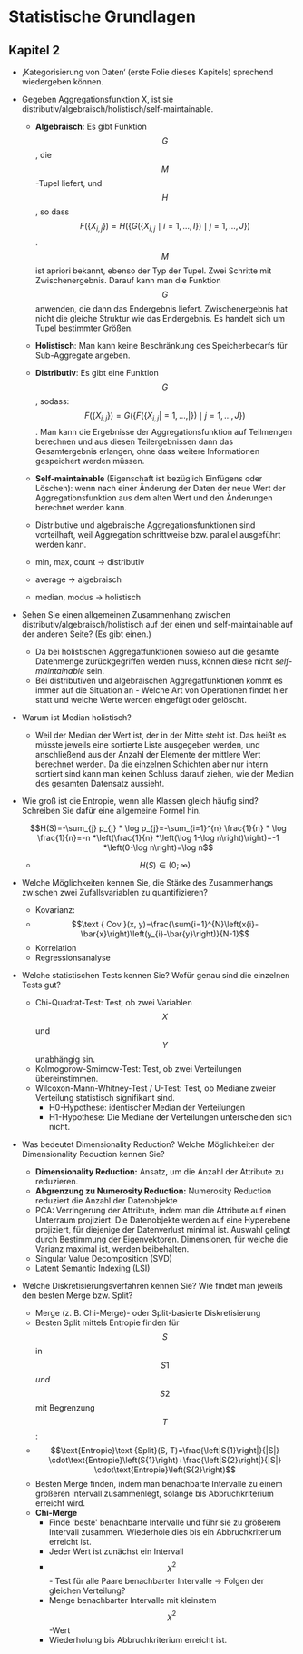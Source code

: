 # Statistische Grundlagen

## Kapitel 2

* ‚Kategorisierung von Daten‘ \(erste Folie dieses Kapitels\) sprechend wiedergeben können.
* Gegeben Aggregationsfunktion X, ist sie distributiv/algebraisch/holistisch/self-maintainable.

  * **Algebraisch**: Es gibt Funktion $$G$$, die $$M$$-Tupel liefert, und $$H$$, so dass $$F\left(\left\{X_{i, j}\right\}\right)=H\left(\left\{G\left(\left\{X_{i, j} \mid i=1, \ldots, I\right\}\right) \mid j=1, \ldots, J\right\}\right)$$. $$M$$ ist apriori bekannt, ebenso der Typ der Tupel. Zwei Schritte mit Zwischenergebnis. Darauf kann man die Funktion $$G$$ anwenden, die dann das Endergebnis liefert. Zwischenergebnis hat nicht die gleiche Struktur wie das Endergebnis. Es handelt sich um Tupel bestimmter Größen. 
  * **Holistisch**: Man kann keine Beschränkung des Speicherbedarfs für Sub-Aggregate angeben.
  * **Distributiv**: Es gibt eine Funktion $$G$$, sodass: $$F\left(\left\{X_{i, j}\right\}\right)=G\left(\left\{F\left(\left\{X_{i, j}|=1, \ldots,|\right\}\right) \mid j=1, \ldots, J\right\}\right)$$. Man kann die Ergebnisse der Aggregationsfunktion auf Teilmengen berechnen und aus diesen Teilergebnissen dann das Gesamtergebnis erlangen, ohne dass weitere Informationen gespeichert werden müssen. 
  * **Self-maintainable** \(Eigenschaft ist bezüglich Einfügens oder Löschen\): wenn nach einer Änderung der Daten der neue Wert der Aggregationsfunktion aus dem alten Wert und den Änderungen berechnet werden kann.

  * Distributive und algebraische Aggregationsfunktionen sind vorteilhaft, weil Aggregation schrittweise bzw. parallel ausgeführt werden kann.

  * min, max, count → distributiv
  * average → algebraisch
  * median, modus → holistisch

* Sehen Sie einen allgemeinen Zusammenhang zwischen distributiv/algebraisch/holistisch auf der einen und self-maintainable auf der anderen Seite? \(Es gibt einen.\)
  * Da bei holistischen Aggregatfunktionen sowieso auf die gesamte Datenmenge zurückgegriffen werden muss, können diese nicht _self-maintainable_ sein.
  * Bei distributiven und algebraischen Aggregatfunktionen kommt es immer auf die Situation an - Welche Art von Operationen findet hier statt und welche Werte werden eingefügt oder gelöscht.

* Warum ist Median holistisch?
  * Weil der Median der Wert ist, der in der Mitte steht ist. Das heißt es müsste jeweils eine sortierte Liste ausgegeben werden, und anschließend aus der Anzahl der Elemente der mittlere Wert berechnet werden. Da die einzelnen Schichten aber nur intern sortiert sind kann man keinen Schluss darauf ziehen, wie der Median des gesamten Datensatz aussieht.

* Wie groß ist die Entropie, wenn alle Klassen gleich häufig sind? Schreiben Sie dafür eine allgemeine Formel hin.

  $$H(S)=-\sum_{j} p_{j} * \log p_{j}=-\sum_{i=1}^{n} \frac{1}{n} * \log \frac{1}{n}=-n *\left(\frac{1}{n} *\left(\log 1-\log n\right)\right)=-1 *\left(0-\log n\right)=\log n$$

  * $$H(S) \in (0;\infty)$$

* Welche Möglichkeiten kennen Sie, die Stärke des Zusammenhangs zwischen zwei Zufallsvariablen zu quantifizieren?
  * Kovarianz:
  * $$\text { Cov }(x, y)=\frac{\sum{i=1}^{N}\left(x{i}-\bar{x}\right)\left(y_{i}-\bar{y}\right)}{N-1}$$
  * Korrelation
  * Regressionsanalyse

* Welche statistischen Tests kennen Sie? Wofür genau sind die einzelnen Tests gut?
  * Chi-Quadrat-Test:  Test, ob zwei Variablen $$X$$ und $$Y$$ unabhängig sin.
  * Kolmogorow-Smirnow-Test: Test, ob zwei Verteilungen übereinstimmen.
  * Wilcoxon-Mann-Whitney-Test / U-Test: Test, ob Mediane zweier Verteilung statistisch signifikant sind.
    * H0-Hypothese: identischer Median der Verteilungen
    * H1-Hypothese: Die Mediane der Verteilungen unterscheiden sich nicht.

* Was bedeutet Dimensionality Reduction? Welche Möglichkeiten der Dimensionality Reduction kennen Sie?
  * **Dimensionality Reduction:** Ansatz, um die Anzahl der Attribute zu reduzieren.
  * **Abgrenzung zu Numerosity Reduction:** Numerosity Reduction reduziert die Anzahl der Datenobjekte
  * PCA: Verringerung der Attribute, indem man die Attribute auf einen Unterraum projiziert.  Die Datenobjekte werden auf eine Hyperebene projiziert, für  diejenige der Datenverlust minimal ist.  Auswahl gelingt durch Bestimmung der Eigenvektoren. Dimensionen, für welche die Varianz maximal ist, werden beibehalten.
  * Singular Value Decomposition \(SVD\)
  * Latent Semantic Indexing \(LSI\)

* Welche Diskretisierungsverfahren kennen Sie? Wie findet man jeweils den besten Merge bzw. Split?
  * Merge \(z. B. Chi-Merge\)- oder Split-basierte Diskretisierung
  * Besten Split mittels Entropie finden für $$S$$ in $$S{1}$$ _und_ $$S{2}$$ mit Begrenzung $$T$$:
  * $$\text{Entropie}\text {Split}(S, T)=\frac{\left|S{1}\right|}{|S|} \cdot\text{Entropie}\left(S{1}\right)+\frac{\left|S{2}\right|}{|S|} \cdot\text{Entropie}\left(S{2}\right)$$
  * Besten Merge finden, indem man benachbarte Intervalle zu einem größeren Intervall zusammenlegt, solange bis Abbruchkriterium erreicht wird.
  * **Chi-Merge**
    * Finde 'beste' benachbarte Intervalle und führ sie zu größerem Intervall zusammen. Wiederhole dies bis ein Abbruchkriterium erreicht ist.
    * Jeder Wert ist zunächst ein Intervall
    * $$\chi^2$$- Test für alle Paare benachbarter Intervalle → Folgen der gleichen Verteilung?
    * Menge benachbarter Intervalle mit kleinstem $$\chi^2$$-Wert
    * Wiederholung bis Abbruchkriterium erreicht ist.

